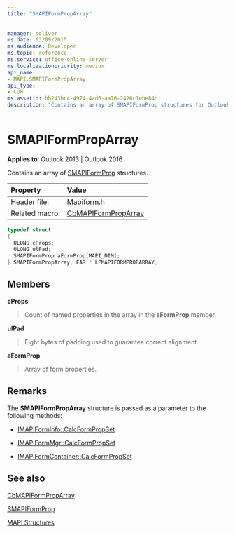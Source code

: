 ```yaml
---
title: "SMAPIFormPropArray"
 
 
manager: soliver
ms.date: 03/09/2015
ms.audience: Developer
ms.topic: reference
ms.service: office-online-server
ms.localizationpriority: medium
api_name:
- MAPI.SMAPIFormPropArray
api_type:
- COM
ms.assetid: bb243bc4-4974-4ad6-aa76-2426c1ebe84b
description: "Contains an array of SMAPIFormProp structures for Outlook 2013 and Outlook 2016."
---
```


# SMAPIFormPropArray

  
  
**Applies to**: Outlook 2013 | Outlook 2016 
  
Contains an array of [SMAPIFormProp](smapiformprop.md) structures. 
  
|Property |Value |
|:-----|:-----|
|Header file:  <br/> |Mapiform.h  <br/> |
|Related macro:  <br/> |[CbMAPIFormPropArray](cbmapiformproparray.md) <br/> |
   
```cpp
typedef struct
{
  ULONG cProps;
  ULONG ulPad;
  SMAPIFormProp aFormProp[MAPI_DIM];
} SMAPIFormPropArray, FAR * LPMAPIFORMPROPARRAY;

```

## Members

 **cProps**
  
> Count of named properties in the array in the **aFormProp** member. 
    
 **ulPad**
  
>  Eight bytes of padding used to guarantee correct alignment. 
    
 **aFormProp**
  
> Array of form properties.
    
## Remarks

The **SMAPIFormPropArray** structure is passed as a parameter to the following methods: 
  
- [IMAPIFormInfo::CalcFormPropSet](imapiforminfo-calcformpropset.md)
    
- [IMAPIFormMgr::CalcFormPropSet](imapiformmgr-calcformpropset.md)
    
- [IMAPIFormContainer::CalcFormPropSet](imapiformcontainer-calcformpropset.md)
    
## See also



[CbMAPIFormPropArray](cbmapiformproparray.md)
  
[SMAPIFormProp](smapiformprop.md)


[MAPI Structures](mapi-structures.md)

